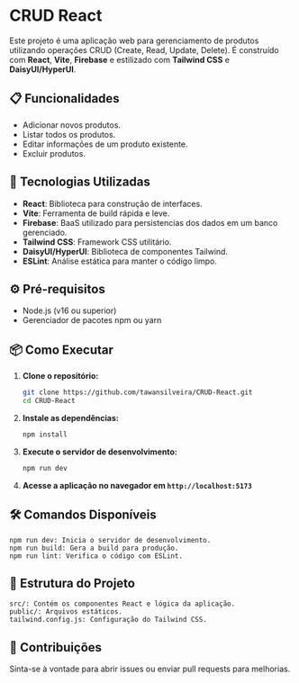 # CRUD React

Este projeto é uma aplicação web para gerenciamento de produtos utilizando operações CRUD (Create, Read, Update, Delete). É construído com **React**, **Vite**, **Firebase** e estilizado com **Tailwind CSS** e **DaisyUI/HyperUI**.

## 📋 Funcionalidades

- Adicionar novos produtos.
- Listar todos os produtos.
- Editar informações de um produto existente.
- Excluir produtos.

## 🚀 Tecnologias Utilizadas

- **React**: Biblioteca para construção de interfaces.
- **Vite**: Ferramenta de build rápida e leve.
- **Firebase**: BaaS utilizado para persistencias dos dados em um banco gerenciado.
- **Tailwind CSS**: Framework CSS utilitário.
- **DaisyUI/HyperUI**: Biblioteca de componentes Tailwind.
- **ESLint**: Análise estática para manter o código limpo.

## ⚙️ Pré-requisitos

- Node.js (v16 ou superior)
- Gerenciador de pacotes npm ou yarn

## 📦 Como Executar

1. **Clone o repositório:**
    ```bash
    git clone https://github.com/tawansilveira/CRUD-React.git
    cd CRUD-React
    ```

2. **Instale as dependências:**
    ```bash
    npm install
    ```

3. **Execute o servidor de desenvolvimento:**
    ```bash
    npm run dev
    ```

4. **Acesse a aplicação no navegador em `http://localhost:5173`**


## 🛠️ Comandos Disponíveis
```
npm run dev: Inicia o servidor de desenvolvimento.
npm run build: Gera a build para produção.
npm run lint: Verifica o código com ESLint.
```

## 📄 Estrutura do Projeto
```
src/: Contém os componentes React e lógica da aplicação.
public/: Arquivos estáticos.
tailwind.config.js: Configuração do Tailwind CSS.
```

## 🤝 Contribuições

Sinta-se à vontade para abrir issues ou enviar pull requests para melhorias.